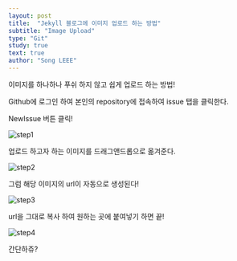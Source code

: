 ```yaml
---
layout: post
title:  "Jekyll 블로그에 이미지 업로드 하는 방법"
subtitle: "Image Upload"
type: "Git"
study: true
text: true
author: "Song LEEE"
---
```


<p>이미지를 하나하나 푸쉬 하지 않고 쉽게 업로드 하는 방법!</p>

<p> Github에 로그인 하여 본인의 repository에 접속하여 issue 탭을 클릭한다.</p>
<p> NewIssue 버튼 클릭!</p>

![step1](https://user-images.githubusercontent.com/43769441/59490372-738c8f00-8ebf-11e9-8f54-4cf709844c72.png)

<p> 업로드 하고자 하는 이미지를 드래그앤드롭으로 옮겨준다.</p>

![step2](https://user-images.githubusercontent.com/43769441/59492146-4cd05780-8ec3-11e9-8da0-6e9b403c3a91.png)

<p> 그럼 해당 이미지의 url이 자동으로 생성된다!</p>

![step3](https://user-images.githubusercontent.com/43769441/59490368-72f3f880-8ebf-11e9-9ba0-90f47ebc4915.png)

<p> url을 그대로 복사 하여 원하는 곳에 붙여넣기 하면 끝! </p>

![step4](https://user-images.githubusercontent.com/43769441/59492007-e9dec080-8ec2-11e9-8e1b-e601c2a57d7d.png)

<p class="txt_point">간단하쥬?</p>